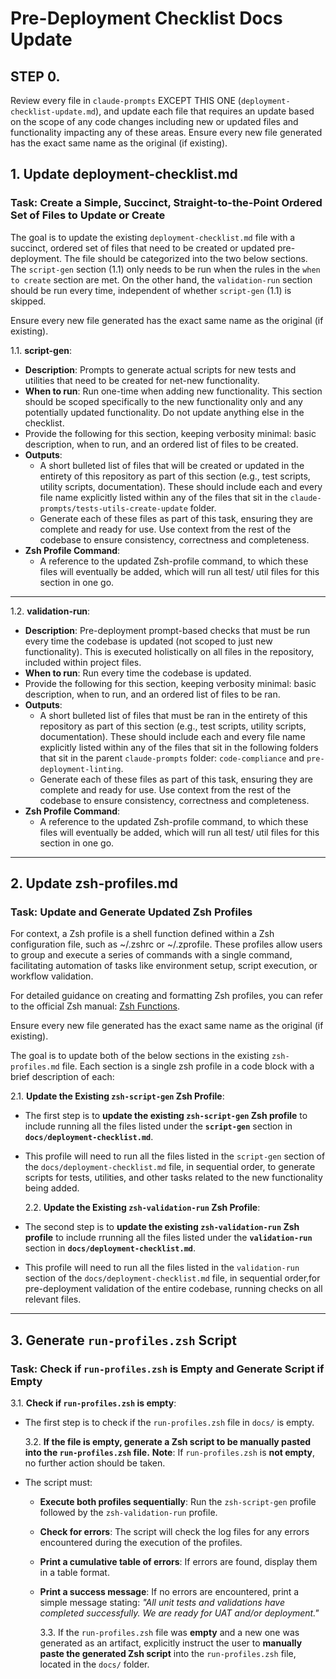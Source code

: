 # Pre-Deployment Checklist Docs Update

## **STEP 0.**

Review every file in `claude-prompts` EXCEPT THIS ONE (`deployment-checklist-update.md`), and update each file that requires an update based on the scope of any code changes including new or updated files and functionality impacting any of these areas. Ensure every new file generated has the exact same name as the original (if existing).

## **1. Update deployment-checklist.md**

### **Task: Create a Simple, Succinct, Straight-to-the-Point Ordered Set of Files to Update or Create**

The goal is to update the existing `deployment-checklist.md` file with a succinct, ordered set of files that need to be created or updated pre-deployment. The file should be categorized into the two below sections. The `script-gen` section (1.1) only needs to be run when the rules in the `when to create` section are met. On the other hand, the `validation-run` section should be run every time, independent of whether `script-gen` (1.1) is skipped.

Ensure every new file generated has the exact same name as the original (if existing).

1.1. **script-gen**:

- **Description**: Prompts to generate actual scripts for new tests and utilities that need to be created for net-new functionality.
- **When to run**: Run one-time when adding new functionality. This section should be scoped specifically to the new functionality only and any potentially updated functionality. Do not update anything else in the checklist.
- Provide the following for this section, keeping verbosity minimal: basic description, when to run, and an ordered list of files to be created.
- **Outputs**:
  - A short bulleted list of files that will be created or updated in the entirety of this repository as part of this section (e.g., test scripts, utility scripts, documentation). These should include each and every file name explicitly listed within any of the files that sit in the `claude-prompts/tests-utils-create-update` folder.
  - Generate each of these files as part of this task, ensuring they are complete and ready for use. Use context from the rest of the codebase to ensure consistency, correctness and completeness.
- **Zsh Profile Command**:
  - A reference to the updated Zsh-profile command, to which these files will eventually be added, which will run all test/ util files for this section in one go.

---

1.2. **validation-run**:

- **Description**: Pre-deployment prompt-based checks that must be run every time the codebase is updated (not scoped to just new functionality). This is executed holistically on all files in the repository, included within project files.
- **When to run**: Run every time the codebase is updated.
- Provide the following for this section, keeping verbosity minimal: basic description, when to run, and an ordered list of files to be ran.
- **Outputs**:
  - A short bulleted list of files that must be ran in the entirety of this repository as part of this section (e.g., test scripts, utility scripts, documentation). These should include each and every file name explicitly listed within any of the files that sit in the following folders that sit in the parent `claude-prompts` folder: `code-compliance` and `pre-deployment-linting`.
  - Generate each of these files as part of this task, ensuring they are complete and ready for use. Use context from the rest of the codebase to ensure consistency, correctness and completeness.
- **Zsh Profile Command**:
  - A reference to the updated Zsh-profile command, to which these files will eventually be added, which will run all test/ util files for this section in one go.

---

## **2. Update zsh-profiles.md**

### **Task: Update and Generate Updated Zsh Profiles**

For context, a Zsh profile is a shell function defined within a Zsh configuration file, such as ~/.zshrc or ~/.zprofile. These profiles allow users to group and execute a series of commands with a single command, facilitating automation of tasks like environment setup, script execution, or workflow validation.

For detailed guidance on creating and formatting Zsh profiles, you can refer to the official Zsh manual: [Zsh Functions]('https://zsh.sourceforge.io/Doc/Release/Functions.html').

Ensure every new file generated has the exact same name as the original (if existing).

The goal is to update both of the below sections in the existing `zsh-profiles.md` file. Each section is a single zsh profile in a code block with a brief description of each:

2.1. **Update the Existing `zsh-script-gen` Zsh Profile**:

- The first step is to **update the existing `zsh-script-gen` Zsh profile** to include running all the files listed under the **`script-gen`** section in **`docs/deployment-checklist.md`**.
- This profile will need to run all the files listed in the `script-gen` section of the `docs/deployment-checklist.md` file, in sequential order, to generate scripts for tests, utilities, and other tasks related to the new functionality being added.

  2.2. **Update the Existing `zsh-validation-run` Zsh Profile**:

- The second step is to **update the existing `zsh-validation-run` Zsh profile** to include rrunning all the files listed under the **`validation-run`** section in **`docs/deployment-checklist.md`**.
- This profile will need to run all the files listed in the `validation-run` section of the `docs/deployment-checklist.md` file, in sequential order,for pre-deployment validation of the entire codebase, running checks on all relevant files.

---

## **3. Generate `run-profiles.zsh` Script**

### **Task: Check if `run-profiles.zsh` is Empty and Generate Script if Empty**

3.1. **Check if `run-profiles.zsh` is empty**:

- The first step is to check if the `run-profiles.zsh` file in `docs/` is empty.

  3.2. **If the file is empty, generate a **Zsh script** to be manually pasted into the `run-profiles.zsh` file.**
  **Note**: If `run-profiles.zsh` is **not empty**, no further action should be taken.

- The script must:
  - **Execute both profiles sequentially**: Run the `zsh-script-gen` profile followed by the `zsh-validation-run` profile.
  - **Check for errors**: The script will check the log files for any errors encountered during the execution of the profiles.
  - **Print a cumulative table of errors**: If errors are found, display them in a table format.
  - **Print a success message**: If no errors are encountered, print a simple message stating: _"All unit tests and validations have completed successfully. We are ready for UAT and/or deployment."_

    3.3. If the `run-profiles.zsh` file was **empty** and a new one was generated as an artifact, explicitly instruct the user to **manually paste the generated Zsh script** into the `run-profiles.zsh` file, located in the `docs/` folder.
